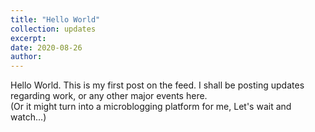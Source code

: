 ```yaml
---
title: "Hello World"
collection: updates
excerpt: 
date: 2020-08-26
author: 
---
```


Hello World. This is my first post on the feed. I shall be posting updates regarding work, or any other major events here.\
(Or it might turn into a microblogging platform for me, Let's wait and watch...)
